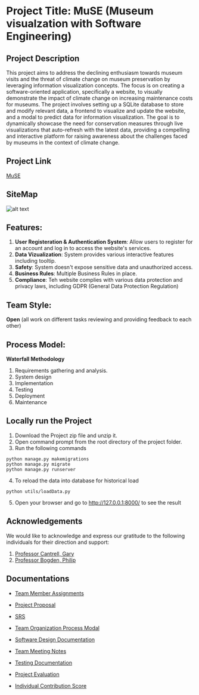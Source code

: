 # Project Title: MuSE (Museum visualzation with Software Engineering)

## Project Description 
This project aims to address the declining enthusiasm towards museum visits and the threat of climate change on museum preservation by leveraging information visualization concepts. The focus is on creating a software-oriented application, specifically a website, to visually demonstrate the impact of climate change on increasing maintenance costs for museums. The project involves setting up a SQLite database to store and modify relevant data, a frontend to visualize and update the website, and a modal to predict data for information visualization. The goal is to dynamically showcase the need for conservation measures through live visualizations that auto-refresh with the latest data, providing a compelling and interactive platform for raising awareness about the challenges faced by museums in the context of climate change.

## Project Link 
[MuSE](https://muse.pythonanywhere.com/)

## SiteMap

![alt text](https://github.com/[username]/[reponame]/blob/[branch]/image.jpg?raw=true)

## Features:
1. **User Registeration & Authentication System**: Allow users to register for an account and log in to access the website's services.
2. **Data Vizualization**: System provides various interactive features including tooltip.
3. **Safety**: System doesn't expose sensitive data and unauthorized access.
4. **Business Rules**: Multiple Business Rules in place.
5. **Compliance**: Teh website complies with various data protection and privacy laws, including GDPR (General Data Protection Regulation)

## Team Style: 
**Open** (all work on different tasks reviewing and providing feedback to each other)

## Process Model: 
**Waterfall Methodology**
1. Requirements gathering and analysis. 
2. System design 
3. Implementation 
4. Testing 
5. Deployment 
6. Maintenance 

## Locally run the Project
1. Download the Project zip file and unzip it. 
2. Open command prompt from the root directory of the project folder.
3. Run the following commands

```
python manage.py makemigrations
python manage.py migrate
python manage.py runserver
```

4. To reload the data into database for historical load
   
```
python utils/loadData.py
```

5. Open your browser and go to http://127.0.0.1:8000/ to see the result

## Acknowledgements
We would like to acknowledge and express our gratitude to the following individuals for their direction and support:
1. [Professor Cantrell, Gary](mailto:g.cantrell@northeastern.edu)
2. [Professor Bogden, Philip](mailto:p.bogden@northeastern.edu)

## Documentations 

- [Team Member Assignments](https://northeastern-my.sharepoint.com/:w:/g/personal/sait_ar_northeastern_edu/EX5P8NcA8_RPrbeu0clp_fcBFZsz1BVgCHzbNDnqD3FmKw?e=rxfZVM)

- [Project Proposal](https://northeastern-my.sharepoint.com/:w:/g/personal/sait_ar_northeastern_edu/EdftzuZHyuFIs4uX7f4vjYABMj3PcdRgMvPfXcCVV4p70Q?e=KrtPnx)

- [SRS](https://northeastern-my.sharepoint.com/:w:/g/personal/sait_ar_northeastern_edu/EU-awuNUJUNMuIo5YItHi9sBjOPuS__RoHhk-4R2TN9-Ng?e=j4VobD)

- [Team Organization Process Modal](https://northeastern-my.sharepoint.com/:w:/g/personal/sait_ar_northeastern_edu/EcGEk4HMIx1PvHfrKb7obrcBprDcp1bj2TnOkdCa-9zi_A?e=miNkb1)
  
- [Software Design Documentation](https://northeastern-my.sharepoint.com/:w:/r/personal/sait_ar_northeastern_edu/Documents/Group-Project-CS5500/MuSE_SDD.docx?d=wf94f2a608b8d4b658d7dc4eccf2a0672&csf=1&web=1&e=cM5f9r)

- [Team Meeting Notes](https://northeastern-my.sharepoint.com/:w:/g/personal/sait_ar_northeastern_edu/EeFunlkxtaZEnE1xbZNHOUQBhcGJLZGy8NSOaa_ExiUU4g?e=idfeXq)

- [Testing Documentation](https://northeastern-my.sharepoint.com/:w:/g/personal/manne_sa_northeastern_edu/ERR13eX72xhGtSaEFmWtwtkB9c0sBDErUBrplHYhOXlPaw?e=2oYuWi)
  
- [Project Evaluation](https://northeastern-my.sharepoint.com/:w:/g/personal/manne_sa_northeastern_edu/EUM7T8KC2lBLo2CEngHdzlEBLVMlFDdsnJ2-e5vSON0KNw?e=Wd4vr2)

- [Individual Contribution Score](https://northeastern-my.sharepoint.com/:w:/g/personal/sait_ar_northeastern_edu/EewPx0Jlg4NDl3hmBhCJ5nYBkSw0Fv_QHktTUcbaj0kPpA?e=dhh0tu)
